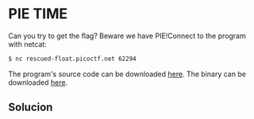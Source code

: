 
# PIE TIME

Can you try to get the flag? Beware we have PIE!Connect to the program with netcat:

```sh
$ nc rescued-float.picoctf.net 62294
```

The program's source code can be downloaded [here](https://challenge-files.picoctf.net/c_rescued_float/ed56ce24317132655feefb8f448c6587198c72f1c76e54bdea9fb5d7f087397e/vuln.c). The binary can be downloaded [here](https://challenge-files.picoctf.net/c_rescued_float/ed56ce24317132655feefb8f448c6587198c72f1c76e54bdea9fb5d7f087397e/vuln).


## Solucion

